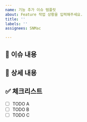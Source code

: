 ```yaml
---
name: 기능 추가 이슈 템플릿
about: Feature 작업 상황을 입력해주세요.
title: ''
labels: ''
assignees: SNMac

---
```


## 📄 이슈 내용
<!--- 기능에 대한 요약 설명을 작성해 주세요. -->


## 📝 상세 내용
<!--- 기능 추가와 관련된 상세 내용을 작성해 주세요. -->


## ✅ 체크리스트

- [ ] TODO A
- [ ] TODO B
- [ ] TODO C
